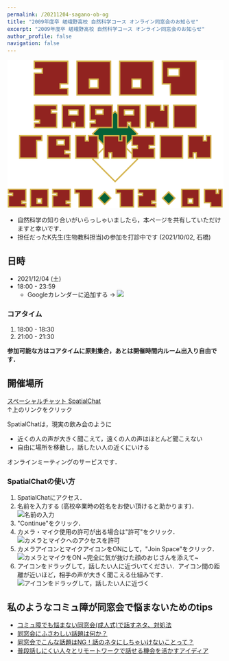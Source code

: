 ```yaml
---
permalink: /20211204-sagano-ob-og
title: "2009年度卒 嵯峨野高校 自然科学コース オンライン同窓会のお知らせ"
excerpt: "2009年度卒 嵯峨野高校 自然科学コース オンライン同窓会のお知らせ"
author_profile: false
navigation: false
---
```


![Sagano Reunion Logo, designed by Tomoki Ishibashi](../images/sagano.png)

- 自然科学の知り合いがいらっしゃいましたら，本ページを共有していただけますと幸いです．
- 担任だったK先生(生物教科担当)の参加を打診中です (2021/10/02, 石橋)

## 日時

- 2021/12/04 (土)
- 18:00 - 23:59
    - Googleカレンダーに追加する → <a target="_blank" href="https://calendar.google.com/event?action=TEMPLATE&amp;tmeid=NGhiODhqNjVjMDRxbzF2dmcwMm5wMm91cTggaWo2ZnFxOGQ5bmg3NW92aDQ1ZWJ2aDJyYmdAZw&amp;tmsrc=ij6fqq8d9nh75ovh45ebvh2rbg%40group.calendar.google.com"><img border="0" src="https://www.google.com/calendar/images/ext/gc_button1_ja.gif"></a>

### コアタイム

1. 18:00 - 18:30
2. 21:00 - 21:30

**参加可能な方はコアタイムに原則集合，あとは開催時間内ルーム出入り自由です．**

## 開催場所

[スペーシャルチャット SpatialChat](https://spatial.chat/s/condmatparty200719)  
↑上のリンクをクリック

SpatialChatは，現実の飲み会のように

- 近くの人の声が大きく聞こえて，遠くの人の声はほとんど聞こえない
- 自由に場所を移動し，話したい人の近くにいける

オンラインミーティングのサービスです．

### SpatialChatの使い方

1. SpatialChatにアクセス．
2. 名前を入力する (高校卒業時の姓名をお使い頂けると助かります)．  
    ![名前の入力](https://i.gyazo.com/e0773956bef1c26b9c5286d219ccac9b.png)
3. "Continue"をクリック．
4. カメラ・マイク使用の許可が出る場合は"許可"をクリック．  
    ![カメラとマイクへのアクセスを許可](https://i.gyazo.com/63f65c6abedeec8815c938a17d9b0ed9.png)
5. カメラアイコンとマイクアイコンをONにして，"Join Space"をクリック．  
    ![カメラとマイクをON ~完全に気が抜けた顔のおじさんを添えて~](https://i.gyazo.com/545f9a6d238f02d7e3b0c45ed53f7e8f.png)
6. アイコンをドラッグして，話したい人に近づいてください．アイコン間の距離が近いほど，相手の声が大きく聞こえる仕組みです．  
    ![アイコンをドラッグして，話したい人に近づく](https://i.gyazo.com/3df37653ccd2663809cc9afe8b292ec8.png)
    
## 私のようなコミュ障が同窓会で悩まないためのtips

- [コミュ障でも悩まない同窓会(成人式)で話すネタ、対処法](https://rope-shuttle-h30.hatenablog.jp/entry/2020/01/11/001358)
- [同窓会にふさわしい話題は何か？](https://blog.goo.ne.jp/yamazaki_hajime/e/3a000df4d1d24e1258f4f3e15252112f)
- [同窓会でこんな話題はNG！話のネタにしちゃいけないことって？](https://4meee.com/articles/view/31673)
- [普段話しにくい人々とリモートワークで話せる機会を活かすアイディア](https://qiita.com/e99h2121/items/ef21e3b62c2412b2bad8)

<!-- - [同窓会によくいる痛いヤツ10選](https://news.livedoor.com/article/detail/12119474/) -->

<!-- ## なぜかTシャツを作ってみた

[2009年度卒 嵯峨野高校自然科学コース同窓会ロゴTシャツ](https://www.ttrinity.jp/m/287026/8230154) -->

